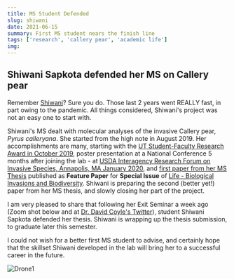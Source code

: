 ```yaml
---
title: MS Student Defended
slug: shiwani
date: 2021-06-15
summary: First MS student nears the finish line
tags: ['research', 'callery pear', 'academic life']
img:
---
```


## Shiwani Sapkota defended her MS on Callery pear

Remember [Shiwani](/people/shiwani-sapkota/)? Sure you do. Those last 2 years went REALLY fast, in part owing to the pandemic. All things considered, Shiwani's project was not an easy one to start with.

Shiwani's MS dealt with molecular analyses of the invasive Callery pear, _Pyrus calleryana_. She started from the high note in August 2019. Her accomplishments are many, starting with the [UT Student-Faculty Research Award in October 2019](https://gradschool.utk.edu/2019/11/27/graduate-school-funds-16-student-faculty-research-teams/), poster presentation at a National Conference 5 months after joining the lab - at [USDA Interagency Research Forum on Invasive Species, Annapolis, MA January 2020](https://www.fs.fed.us/nrs/pubs/jrnl/2020/FHTET-2020-01_mcmanus_001.pdf), and [first paper from her MS Thesis](https://www.mdpi.com/2075-1729/11/6/531) published as **Feature Paper** for **Special Issue** of [Life - Biological Invasions and Biodiversity](https://www.mdpi.com/journal/life/special_issues/biological_invasions_biodiversity). Shiwani is preparing the second (better yet!) paper from her MS thesis, and slowly closing her part of the project.

I am very pleased to share that following her Exit Seminar a week ago (Zoom shot below and at [Dr. David Coyle's Twitter](https://twitter.com/drdavecoyle/status/1404856730228596748/photo/1)), student Shiwani Sapkota defended her thesis. Shiwani is wrapping up the thesis submission, to graduate later this semester. 

I could not wish for a better first MS student to advise, and certainly hope that the skillset Shiwani developed in the lab will bring her to a successful career in the future.

 ![Drone1](./TwitterPic.jpg "Defend!")